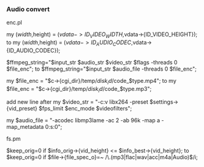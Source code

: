 ### Audio convert

 enc.pl
 
 
 my ($width,$height) = ($vdata->{ID_VIDEO_WIDTH},$vdata->{ID_VIDEO_HEIGHT});
 to
 my ($width,$height) = ($vdata->{ID_AUDIO_CODEC},$vdata->{ID_AUDIO_CODEC});

$ffmpeg_string="$input_str $audio_str $video_str $flags -threads 0 $file_enc";
to
$ffmpeg_string="$input_str $audio_file -threads 0 $file_enc";


my $file_enc = "$c->{cgi_dir}/temp/$disk_id/$code\_$type.mp4";
to
my $file_enc = "$c->{cgi_dir}/temp/$disk_id/$code\_$type.mp3";

add new line after
 my $video_str = "-c:v libx264 -preset $settings->{vid_preset} $fps_limit $enc_mode $videofilters";

 my $audio_file = "-acodec libmp3lame -ac 2 -ab 96k -map a -map_metadata 0:s:0";


fs.pm

$keep_orig=0 if $info_orig->{vid_height} <= $info_best->{vid_height};
to
$keep_orig=0 if $file->{file_spec_o}=~ /\.(mp3|flac|wav|acc|m4a|Audio)$/i;
